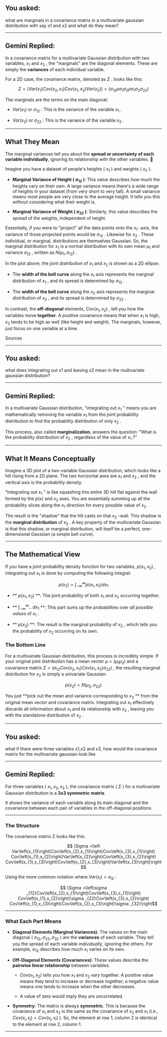 ## You asked:

what are marginals in a covariance matrix in a multivariate gaussian distribution with say x1 and x2 and what do they mean?

---

## Gemini Replied:

In a covariance matrix for a multivariate Gaussian distribution with two variables,  $x_{1}$  and  $x_{2}$ , the "marginals" are the diagonal elements. These are simply the **variances** of each individual variable.

For a 2D case, the covariance matrix, denoted as  $\Sigma$ , looks like this:

$$
\Sigma =\left(Var\left(x_{1}\right)Cov\left(x_{2},x_{1}\right)​Cov\left(x_{1},x_{2}\right)Var\left(x_{2}\right)​\right)=\left(\sigma _{12}\rho \sigma _{1}\sigma _{2}​\rho \sigma _{1}\sigma _{2}\sigma _{22}​\right)
$$

The marginals are the terms on the main diagonal:

*    $Var\left(x_{1}\right)$  or  $\sigma _{12}$ : This is the variance of the variable  $x_{1}$ .
    
*    $Var\left(x_{2}\right)$  or  $\sigma _{22}$ : This is the variance of the variable  $x_{2}$ .
    

* * *

What They Mean
--------------

The marginal variances tell you about the **spread or uncertainty of each variable individually**, ignoring its relationship with the other variables. 🧐

Imagine you have a dataset of people's heights ( $x_{1}$ ) and weights ( $x_{2}$ ).

*   **Marginal Variance of Height ( $\sigma _{12}$ )**: This value describes how much the heights vary on their own. A large variance means there's a wide range of heights in your dataset (from very short to very tall). A small variance means most people are very close to the average height. It tells you this _without_ considering what their weight is.
    
*   **Marginal Variance of Weight ( $\sigma _{22}$ )**: Similarly, this value describes the spread of the weights, independent of height.
    

Essentially, if you were to "project" all the data points onto the  $x_{1}$ \-axis, the variance of those projected points would be  $\sigma _{12}$ . Likewise for  $x_{2}$ . These individual, or marginal, distributions are themselves Gaussian. So, the marginal distribution for  $x_{1}$  is a normal distribution with its own mean  $\mu _{1}$  and variance  $\sigma _{12}$ , written as  $N\left(\mu _{1},\sigma _{12}\right)$ .

In the plot above, the joint distribution of  $x_{1}$  and  $x_{2}$  is shown as a 2D ellipse.

*   The **width of the bell curve** along the  $x_{1}$  axis represents the marginal distribution of  $x_{1}$ , and its spread is determined by  $\sigma _{12}$ .
    
*   The **width of the bell curve** along the  $x_{2}$  axis represents the marginal distribution of  $x_{2}$ , and its spread is determined by  $\sigma _{22}$ .
    

In contrast, the **off-diagonal** elements,  $Cov\left(x_{1},x_{2}\right)$ , tell you how the variables move **together**. A positive covariance means that when  $x_{1}$  is high,  $x_{2}$  tends to be high as well (like height and weight). The marginals, however, just focus on one variable at a time.

Sources

---

## You asked:

what does integrating out x1 and leaving x2 mean in the multivariate gaussian distribution?

---

## Gemini Replied:

In a multivariate Gaussian distribution, "integrating out  $x_{1}$ " means you are mathematically removing the variable  $x_{1}$  from the joint probability distribution to find the probability distribution of only  $x_{2}$ .

This process, also called **marginalization**, answers the question: "What is the probability distribution of  $x_{2}$ , regardless of the value of  $x_{1}$ ?"

* * *

What It Means Conceptually
--------------------------

Imagine a 3D plot of a two-variable Gaussian distribution, which looks like a hill rising from a 2D plane. The two horizontal axes are  $x_{1}$  and  $x_{2}$ , and the vertical axis is the probability density.

"Integrating out  $x_{1}$ " is like squashing this entire 3D hill flat against the wall formed by the  $p\left(x\right)$  and  $x_{2}$  axes. You are essentially summing up all the probability slices along the  $x_{1}$  direction for every possible value of  $x_{2}$ .

The result is the "shadow" that the hill casts on that  $x_{2}$ \-wall. This shadow is the **marginal distribution** of  $x_{2}$ . A key property of the multivariate Gaussian is that this shadow, or marginal distribution, will itself be a perfect, one-dimensional Gaussian (a simple bell curve).

* * *

The Mathematical View
---------------------

If you have a joint probability density function for two variables,  $p\left(x_{1},x_{2}\right)$ , integrating out  $x_{1}$  is done by computing the following integral:

$$
p\left(x_{2}\right)=\int_{−∞}^{∞} p\left(x_{1},x_{2}\right)dx_{1}
$$

*   ** $p\left(x_{1},x_{2}\right)$ **: The joint probability of both  $x_{1}$  and  $x_{2}$  occurring together.
    
*   ** $\int_{−∞}^{∞} ...dx_{1}$ **: This part sums up the probabilities over _all possible values_ of  $x_{1}$ .
    
*   ** $p\left(x_{2}\right)$ **: The result is the marginal probability of  $x_{2}$ , which tells you the probability of  $x_{2}$  occurring on its own.
    

### The Bottom Line

For a multivariate Gaussian distribution, this process is incredibly simple. If your original joint distribution has a mean vector  $\mu =\left(\mu _{1}\mu _{2}​\right)$  and a covariance matrix  $\Sigma =\left(\sigma _{12}Cov\left(x_{2},x_{1}\right)​Cov\left(x_{1},x_{2}\right)\sigma _{22}​\right)$ , the resulting marginal distribution for  $x_{2}$  is simply a univariate Gaussian:

$$
p\left(x_{2}\right)=N\left(\mu _{2},\sigma _{22}\right)
$$

You just **pick out the mean and variance corresponding to  $x_{2}$ ** from the original mean vector and covariance matrix. Integrating out  $x_{1}$  effectively discards all information about  $x_{1}$  and its relationship with  $x_{2}$ , leaving you with the standalone distribution of  $x_{2}$ .

---

## You asked:

what if there were three variables x1,x2 and x3, how would the covariance matrix for the multivariate gaussian look like

---

## Gemini Replied:

For three variables ( $x_{1},x_{2},x_{3}$ ), the covariance matrix ( $\Sigma$ ) for a multivariate Gaussian distribution is a **3x3 symmetric matrix**.

It shows the variance of each variable along its main diagonal and the covariance between each pair of variables in the off-diagonal positions.

* * *

### The Structure

The covariance matrix  $\Sigma$  looks like this:

$$
\Sigma =\left​Var\left(x_{1}\right)Cov\left(x_{2},x_{1}\right)Cov\left(x_{3},x_{1}\right)​Cov\left(x_{1},x_{2}\right)Var\left(x_{2}\right)Cov\left(x_{3},x_{2}\right)​Cov\left(x_{1},x_{3}\right)Cov\left(x_{2},x_{3}\right)Var\left(x_{3}\right)​\right​
$$

Using the more common notation where  $Var\left(x_{i}\right)=\sigma _{i2}$ :

$$
\Sigma =\left​\sigma _{12}Cov\left(x_{2},x_{1}\right)Cov\left(x_{3},x_{1}\right)​Cov\left(x_{1},x_{2}\right)\sigma _{22}Cov\left(x_{3},x_{2}\right)​Cov\left(x_{1},x_{3}\right)Cov\left(x_{2},x_{3}\right)\sigma _{32}​\right​
$$

* * *

### What Each Part Means

*   **Diagonal Elements (Marginal Variances)**: The values on the main diagonal ( $\sigma _{12},\sigma _{22},\sigma _{32}$ ) are the **variances** of each variable. They tell you the spread of each variable _individually_, ignoring the others. For example,  $\sigma _{12}$  describes how much  $x_{1}$  varies on its own.
    
*   **Off-Diagonal Elements (Covariances)**: These values describe the **pairwise linear relationship** between variables.
    
    *    $Cov\left(x_{1},x_{2}\right)$  tells you how  $x_{1}$  and  $x_{2}$  vary together. A positive value means they tend to increase or decrease together; a negative value means one tends to increase when the other decreases.
        
    *   A value of zero would imply they are uncorrelated.
        
*   **Symmetry**: The matrix is always **symmetric**. This is because the covariance of  $x_{1}$  and  $x_{2}$  is the same as the covariance of  $x_{2}$  and  $x_{1}$  (i.e.,  $Cov\left(x_{i},x_{j}\right)=Cov\left(x_{j},x_{i}\right)$ ). So, the element at row 1, column 2 is identical to the element at row 2, column 1.

---

